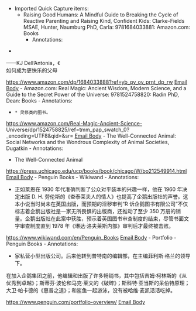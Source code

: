- Imported Quick Capture items:
    - Raising Good Humans: A Mindful Guide to Breaking the Cycle of Reactive Parenting and Raising Kind, Confident Kids: Clarke-Fields MSAE, Hunter, Naumburg PhD, Carla: 9781684033881: Amazon.com: Books
        - Annotations:

*   
——KJ Dell’Antonia，《  
如何成为更快乐的父母  



https://www.amazon.com/dp/1684033888?ref=yb_qv_ov_prnt_dp_rw [Email Body](https://files.todoist.com/KQOJVZiHb5iU4j9cFpubUugKMDAqctkmdLNQXP3pbcCNeM_K_4kNq-gQytMSc3u7/by/21878347/as/file.html)
    - Amazon.com: Real Magic: Ancient Wisdom, Modern Science, and a Guide to the Secret Power of the Universe: 9781524758820: Radin PhD, Dean: Books
        - Annotations:

*     * 灵修类的图书。



https://www.amazon.com/Real-Magic-Ancient-Science-
Universe/dp/1524758825/ref=tmm_pap_swatch_0?_encoding=UTF8&qid=&sr= [Email Body](https://files.todoist.com/4iSN1dSkDshhz8oCa4J4kD-vmH9LHpsbjpUidLecsn5wQGN8K_prtwk7z6Wr8rhC/by/21878347/as/file.html)
    - The Well-Connected Animal: Social Networks and the Wondrous Complexity of Animal Societies, Dugatkin
        - Annotations:

* The Well-Connected Animal



https://press.uchicago.edu/ucp/books/book/chicago/W/bo212549914.html [Email Body](https://files.todoist.com/bJXIRMJqQ_shxdcBB-jCbeyAVvG39oXtXLEJDz-btDklhHWjpjsZUSsBXtHN3vMg/by/21878347/as/file.html)
    - Penguin Books - Wikiwand
        - Annotations:

* 正如莱恩在 1930 年代准确判断了公众对平装本的兴趣一样，他在 1960 年决定出版 D. H. 劳伦斯的《查泰莱夫人的情人》也提高了企鹅出版社的声誉。这本小说当时尚未在英国出版，而预期的淫秽审判“R 诉企鹅图书有限公司”不仅标志着企鹅出版社是一家无所畏惧的出版商，还推动了至少 350 万册的销量。企鹅出版社在此案中获胜，预示着英国图书审查制度的结束，尽管书面文字审查制度直到 1978 年《琳达·洛夫莱斯内部》审判后才最终被击败。



https://www.wikiwand.com/en/Penguin_Books [Email Body](https://files.todoist.com/tjAngbz38QrJP9Jq6r7Y5-MLEmCPOpPUc9Ulxfp7bHCXYUa-0JjmzIXb5j2HLcjF/by/21878347/as/file.html)
    - Portfolio - Penguin Books
        - Annotations:

* 家私营小型出版公司。后来他转到普特南的编辑部，在主编菲利斯·格兰的领导下。


在加入企鹅集团之前，他编辑和出版了许多畅销书，其中包括吉姆·柯林斯的《从优秀到卓越》；斯蒂芬·波伦和马克·莱文的《破碎》；斯科特·亚当斯的呆伯特原理；大卫·帕卡德的《惠普之道》；和鲨鱼一起游泳，没有被哈维·麦凯活活吃掉。



https://www.penguin.com/portfolio-overview/ [Email Body](https://files.todoist.com/wi_3vPNJGfcL1qmZbbu8k99tHnQV6_-BEVthQhF4_DdX1O_MxGIQgWgxmTwqb49r/by/21878347/as/file.html)
